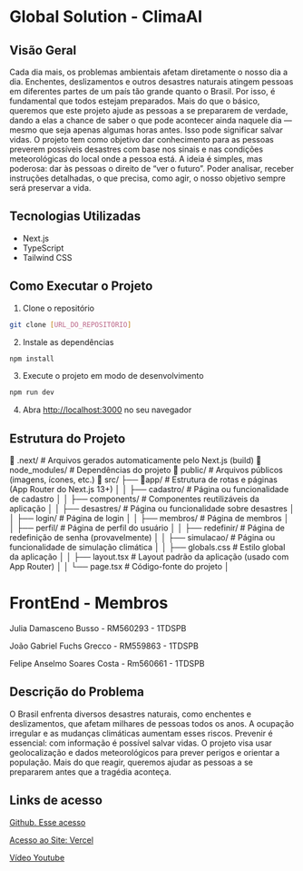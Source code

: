 # Global Solution - ClimaAI

## Visão Geral

Cada dia mais, os problemas ambientais afetam diretamente o nosso dia a dia. Enchentes, deslizamentos e outros desastres naturais atingem pessoas em diferentes partes de um país tão grande quanto o Brasil. Por isso, é fundamental que todos estejam preparados.
Mais do que o básico, queremos que este projeto ajude as pessoas a se prepararem de verdade, dando a elas a chance de saber o que pode acontecer ainda naquele dia — mesmo que seja apenas algumas horas antes. Isso pode significar salvar vidas.
O projeto tem como objetivo dar conhecimento para as pessoas preverem possíveis desastres com base nos sinais e nas condições meteorológicas do local onde a pessoa está. A ideia é simples, mas poderosa: dar às pessoas o direito de “ver o futuro”.
Poder analisar, receber instruções detalhadas, o que precisa, como agir, o nosso objetivo sempre será preservar a vida. 


## Tecnologias Utilizadas
- Next.js
- TypeScript
- Tailwind CSS

## Como Executar o Projeto

1. Clone o repositório
```bash
git clone [URL_DO_REPOSITÓRIO]
```

2. Instale as dependências
```bash
npm install
```

3. Execute o projeto em modo de desenvolvimento
```bash
npm run dev
```

4. Abra [http://localhost:3000](http://localhost:3000) no seu navegador

## Estrutura do Projeto
📁 .next/                 # Arquivos gerados automaticamente pelo Next.js (build)
📁 node_modules/          # Dependências do projeto
📁 public/                # Arquivos públicos (imagens, ícones, etc.)
📁 src/
 ├── 📁app/                   # Estrutura de rotas e páginas (App Router do Next.js 13+)
│   │   ├── cadastro/          # Página ou funcionalidade de cadastro
│   │   ├── components/        # Componentes reutilizáveis da aplicação
│   │   ├── desastres/         # Página ou funcionalidade sobre desastres
│   │   ├── login/             # Página de login
│   │   ├── membros/           # Página de membros
│   │   ├── perfil/            # Página de perfil do usuário
│   │   ├── redefinir/         # Página de redefinição de senha (provavelmente)
│   │   ├── simulacao/         # Página ou funcionalidade de simulação climática
│   │   ├── globals.css        # Estilo global da aplicação
│   │   ├── layout.tsx         # Layout padrão da aplicação (usado com App Router)
│   │   └── page.tsx                        # Código-fonte do projeto
│


# FrontEnd - Membros
Julia Damasceno Busso - RM560293 - 1TDSPB

João Gabriel Fuchs Grecco - RM559863 - 1TDSPB

Felipe Anselmo Soares Costa - Rm560661 - 1TDSPB


## Descrição do Problema 
O Brasil enfrenta diversos desastres naturais, como enchentes e deslizamentos, que afetam milhares de pessoas todos os anos. A ocupação irregular e as mudanças climáticas aumentam esses riscos. Prevenir é essencial: com informação é possível salvar vidas. O projeto visa usar geolocalização e dados meteorológicos para prever perigos e orientar a população. Mais do que reagir, queremos ajudar as pessoas a se prepararem antes que a tragédia aconteça.

## Links de acesso

[Github. Esse acesso](https://github.com/juliabusso/GlobalSolutionClimaAI)

[Acesso ao Site: Vercel](https://global-solution-clima-ai.vercel.app/)

[Vídeo Youtube](https://youtu.be/jJy01XjhqZw)

